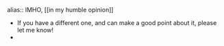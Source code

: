 alias:: IMHO, [[in my humble opinion]]

- If you have a different one, and can make a good point about it, please let me know!
-